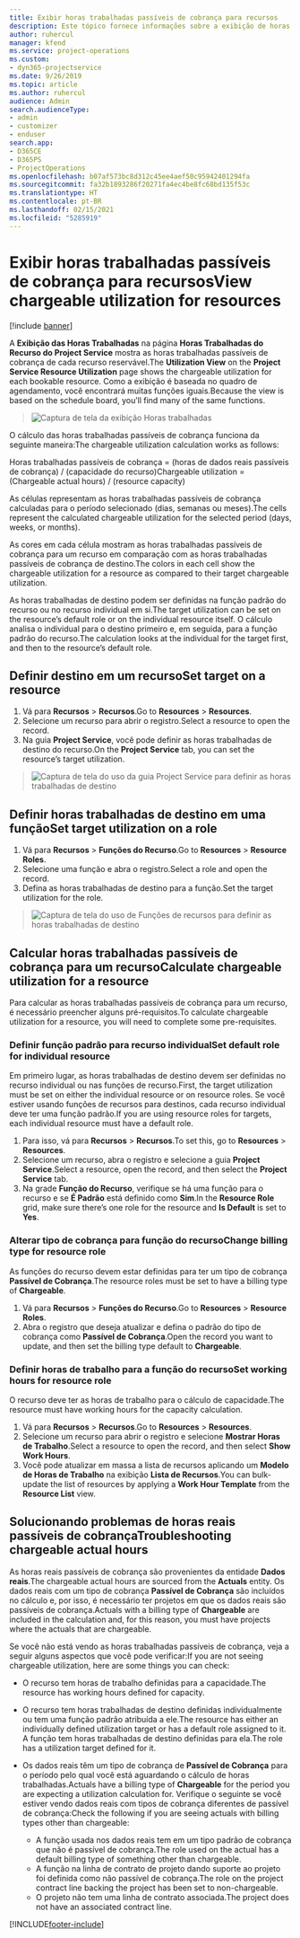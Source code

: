 ```yaml
---
title: Exibir horas trabalhadas passíveis de cobrança para recursos
description: Este tópico fornece informações sobre a exibição de horas trabalhadas do recurso.
author: ruhercul
manager: kfend
ms.service: project-operations
ms.custom:
- dyn365-projectservice
ms.date: 9/26/2019
ms.topic: article
ms.author: ruhercul
audience: Admin
search.audienceType:
- admin
- customizer
- enduser
search.app:
- D365CE
- D365PS
- ProjectOperations
ms.openlocfilehash: b07af573bc8d312c45ee4aef50c95942401294fa
ms.sourcegitcommit: fa32b1893286f20271fa4ec4be8fc68bd135f53c
ms.translationtype: HT
ms.contentlocale: pt-BR
ms.lasthandoff: 02/15/2021
ms.locfileid: "5285919"
---
```

# <a name="view-chargeable-utilization-for-resources"></a><span data-ttu-id="9fd73-103">Exibir horas trabalhadas passíveis de cobrança para recursos</span><span class="sxs-lookup"><span data-stu-id="9fd73-103">View chargeable utilization for resources</span></span>

[!include [banner](../includes/psa-now-project-operations.md)]
 
<span data-ttu-id="9fd73-104">A **Exibição das Horas Trabalhadas** na página **Horas Trabalhadas do Recurso do Project Service** mostra as horas trabalhadas passíveis de cobrança de cada recurso reservável.</span><span class="sxs-lookup"><span data-stu-id="9fd73-104">The **Utilization View** on the **Project Service Resource Utilization** page shows the chargeable utilization for each bookable resource.</span></span> <span data-ttu-id="9fd73-105">Como a exibição é baseada no quadro de agendamento, você encontrará muitas funções iguais.</span><span class="sxs-lookup"><span data-stu-id="9fd73-105">Because the view is based on the schedule board, you’ll find many of the same functions.</span></span>

> ![Captura de tela da exibição Horas trabalhadas](media/FAQ-utilization-1.png)
 

<span data-ttu-id="9fd73-107">O cálculo das horas trabalhadas passíveis de cobrança funciona da seguinte maneira:</span><span class="sxs-lookup"><span data-stu-id="9fd73-107">The chargeable utilization calculation works as follows:</span></span>

   <span data-ttu-id="9fd73-108">Horas trabalhadas passíveis de cobrança = (horas de dados reais passíveis de cobrança) / (capacidade do recurso)</span><span class="sxs-lookup"><span data-stu-id="9fd73-108">Chargeable utilization = (Chargeable actual hours) / (resource capacity)</span></span>

<span data-ttu-id="9fd73-109">As células representam as horas trabalhadas passíveis de cobrança calculadas para o período selecionado (dias, semanas ou meses).</span><span class="sxs-lookup"><span data-stu-id="9fd73-109">The cells represent the calculated chargeable utilization for the selected period (days, weeks, or months).</span></span>

<span data-ttu-id="9fd73-110">As cores em cada célula mostram as horas trabalhadas passíveis de cobrança para um recurso em comparação com as horas trabalhadas passíveis de cobrança de destino.</span><span class="sxs-lookup"><span data-stu-id="9fd73-110">The colors in each cell show the chargeable utilization for a resource as compared to their target chargeable utilization.</span></span> 

<span data-ttu-id="9fd73-111">As horas trabalhadas de destino podem ser definidas na função padrão do recurso ou no recurso individual em si.</span><span class="sxs-lookup"><span data-stu-id="9fd73-111">The target utilization can be set on the resource’s default role or on the individual resource itself.</span></span> <span data-ttu-id="9fd73-112">O cálculo analisa o individual para o destino primeiro e, em seguida, para a função padrão do recurso.</span><span class="sxs-lookup"><span data-stu-id="9fd73-112">The calculation looks at the individual for the target first, and then to the resource’s default role.</span></span>

## <a name="set-target-on-a-resource"></a><span data-ttu-id="9fd73-113">Definir destino em um recurso</span><span class="sxs-lookup"><span data-stu-id="9fd73-113">Set target on a resource</span></span>

1. <span data-ttu-id="9fd73-114">Vá para **Recursos** \> **Recursos**.</span><span class="sxs-lookup"><span data-stu-id="9fd73-114">Go to **Resources** \> **Resources**.</span></span> 
2. <span data-ttu-id="9fd73-115">Selecione um recurso para abrir o registro.</span><span class="sxs-lookup"><span data-stu-id="9fd73-115">Select a resource to open the record.</span></span> 
3. <span data-ttu-id="9fd73-116">Na guia **Project Service**, você pode definir as horas trabalhadas de destino do recurso.</span><span class="sxs-lookup"><span data-stu-id="9fd73-116">On the **Project Service** tab, you can set the resource’s target utilization.</span></span>

> ![Captura de tela do uso da guia Project Service para definir as horas trabalhadas de destino](media/FAQ-utilization-2.png)
 
## <a name="set-target-utilization-on-a-role"></a><span data-ttu-id="9fd73-118">Definir horas trabalhadas de destino em uma função</span><span class="sxs-lookup"><span data-stu-id="9fd73-118">Set target utilization on a role</span></span>

1. <span data-ttu-id="9fd73-119">Vá para **Recursos** \> **Funções do Recurso**.</span><span class="sxs-lookup"><span data-stu-id="9fd73-119">Go to **Resources** \> **Resource Roles**.</span></span> 
2. <span data-ttu-id="9fd73-120">Selecione uma função e abra o registro.</span><span class="sxs-lookup"><span data-stu-id="9fd73-120">Select a role and open the record.</span></span> 
3. <span data-ttu-id="9fd73-121">Defina as horas trabalhadas de destino para a função.</span><span class="sxs-lookup"><span data-stu-id="9fd73-121">Set the target utilization for the role.</span></span>

> ![Captura de tela do uso de Funções de recursos para definir as horas trabalhadas de destino](media/FAQ-utilization-3.png)
 
## <a name="calculate-chargeable-utilization-for-a-resource"></a><span data-ttu-id="9fd73-123">Calcular horas trabalhadas passíveis de cobrança para um recurso</span><span class="sxs-lookup"><span data-stu-id="9fd73-123">Calculate chargeable utilization for a resource</span></span>

<span data-ttu-id="9fd73-124">Para calcular as horas trabalhadas passíveis de cobrança para um recurso, é necessário preencher alguns pré-requisitos.</span><span class="sxs-lookup"><span data-stu-id="9fd73-124">To calculate chargeable utilization for a resource, you will need to complete some pre-requisites.</span></span> 

### <a name="set-default-role-for-individual-resource"></a><span data-ttu-id="9fd73-125">Definir função padrão para recurso individual</span><span class="sxs-lookup"><span data-stu-id="9fd73-125">Set default role for individual resource</span></span>

<span data-ttu-id="9fd73-126">Em primeiro lugar, as horas trabalhadas de destino devem ser definidas no recurso individual ou nas funções de recurso.</span><span class="sxs-lookup"><span data-stu-id="9fd73-126">First, the target utilization must be set on either the individual resource or on resource roles.</span></span> <span data-ttu-id="9fd73-127">Se você estiver usando funções de recursos para destinos, cada recurso individual deve ter uma função padrão.</span><span class="sxs-lookup"><span data-stu-id="9fd73-127">If you are using resource roles for targets, each individual resource must have a default role.</span></span> 

1. <span data-ttu-id="9fd73-128">Para isso, vá para **Recursos** \> **Recursos**.</span><span class="sxs-lookup"><span data-stu-id="9fd73-128">To set this, go to **Resources** \> **Resources**.</span></span> 
2. <span data-ttu-id="9fd73-129">Selecione um recurso, abra o registro e selecione a guia **Project Service**.</span><span class="sxs-lookup"><span data-stu-id="9fd73-129">Select a resource, open the record, and then select the **Project Service** tab.</span></span> 
3. <span data-ttu-id="9fd73-130">Na grade **Função do Recurso**, verifique se há uma função para o recurso e se **É Padrão** está definido como **Sim**.</span><span class="sxs-lookup"><span data-stu-id="9fd73-130">In the **Resource Role** grid, make sure there’s one role for the resource and **Is Default** is set to **Yes**.</span></span>
 
### <a name="change-billing-type-for-resource-role"></a><span data-ttu-id="9fd73-131">Alterar tipo de cobrança para função do recurso</span><span class="sxs-lookup"><span data-stu-id="9fd73-131">Change billing type for resource role</span></span>

<span data-ttu-id="9fd73-132">As funções do recurso devem estar definidas para ter um tipo de cobrança **Passível de Cobrança**.</span><span class="sxs-lookup"><span data-stu-id="9fd73-132">The resource roles must be set to have a billing type of **Chargeable**.</span></span> 

1. <span data-ttu-id="9fd73-133">Vá para **Recursos** \> **Funções do Recurso**.</span><span class="sxs-lookup"><span data-stu-id="9fd73-133">Go to **Resources** \> **Resource Roles**.</span></span> 
2. <span data-ttu-id="9fd73-134">Abra o registro que deseja atualizar e defina o padrão do tipo de cobrança como **Passível de Cobrança**.</span><span class="sxs-lookup"><span data-stu-id="9fd73-134">Open the record you want to update, and then set the billing type default to **Chargeable**.</span></span>

### <a name="set-working-hours-for-resource-role"></a><span data-ttu-id="9fd73-135">Definir horas de trabalho para a função do recurso</span><span class="sxs-lookup"><span data-stu-id="9fd73-135">Set working hours for resource role</span></span>
 
<span data-ttu-id="9fd73-136">O recurso deve ter as horas de trabalho para o cálculo de capacidade.</span><span class="sxs-lookup"><span data-stu-id="9fd73-136">The resource must have working hours for the capacity calculation.</span></span> 

1. <span data-ttu-id="9fd73-137">Vá para **Recursos** \> **Recursos**.</span><span class="sxs-lookup"><span data-stu-id="9fd73-137">Go to **Resources** \> **Resources**.</span></span> 
2. <span data-ttu-id="9fd73-138">Selecione um recurso para abrir o registro e selecione **Mostrar Horas de Trabalho**.</span><span class="sxs-lookup"><span data-stu-id="9fd73-138">Select a resource to open the record, and then select **Show Work Hours**.</span></span> 
3. <span data-ttu-id="9fd73-139">Você pode atualizar em massa a lista de recursos aplicando um **Modelo de Horas de Trabalho** na exibição **Lista de Recursos**.</span><span class="sxs-lookup"><span data-stu-id="9fd73-139">You can bulk-update the list of resources by applying a **Work Hour Template** from the **Resource List** view.</span></span>

## <a name="troubleshooting-chargeable-actual-hours"></a><span data-ttu-id="9fd73-140">Solucionando problemas de horas reais passíveis de cobrança</span><span class="sxs-lookup"><span data-stu-id="9fd73-140">Troubleshooting chargeable actual hours</span></span>

<span data-ttu-id="9fd73-141">As horas reais passíveis de cobrança são provenientes da entidade **Dados reais**.</span><span class="sxs-lookup"><span data-stu-id="9fd73-141">The chargeable actual hours are sourced from the **Actuals** entity.</span></span> <span data-ttu-id="9fd73-142">Os dados reais com um tipo de cobrança **Passível de Cobrança** são incluídos no cálculo e, por isso, é necessário ter projetos em que os dados reais são passíveis de cobrança.</span><span class="sxs-lookup"><span data-stu-id="9fd73-142">Actuals with a billing type of **Chargeable** are included in the calculation and, for this reason, you must have projects where the actuals that are chargeable.</span></span>

<span data-ttu-id="9fd73-143">Se você não está vendo as horas trabalhadas passíveis de cobrança, veja a seguir alguns aspectos que você pode verificar:</span><span class="sxs-lookup"><span data-stu-id="9fd73-143">If you are not seeing chargeable utilization, here are some things you can check:</span></span>

- <span data-ttu-id="9fd73-144">O recurso tem horas de trabalho definidas para a capacidade.</span><span class="sxs-lookup"><span data-stu-id="9fd73-144">The resource has working hours defined for capacity.</span></span>
- <span data-ttu-id="9fd73-145">O recurso tem horas trabalhadas de destino definidas individualmente ou tem uma função padrão atribuída a ele.</span><span class="sxs-lookup"><span data-stu-id="9fd73-145">The resource has either an individually defined utilization target or has a default role assigned to it.</span></span> <span data-ttu-id="9fd73-146">A função tem horas trabalhadas de destino definidas para ela.</span><span class="sxs-lookup"><span data-stu-id="9fd73-146">The role has a utilization target defined for it.</span></span>
- <span data-ttu-id="9fd73-147">Os dados reais têm um tipo de cobrança de **Passível de Cobrança** para o período pelo qual você está aguardando o cálculo de horas trabalhadas.</span><span class="sxs-lookup"><span data-stu-id="9fd73-147">Actuals have a billing type of **Chargeable** for the period you are expecting a utilization calculation for.</span></span> <span data-ttu-id="9fd73-148">Verifique o seguinte se você estiver vendo dados reais com tipos de cobrança diferentes de passível de cobrança:</span><span class="sxs-lookup"><span data-stu-id="9fd73-148">Check the following if you are seeing actuals with billing types other than chargeable:</span></span>

  - <span data-ttu-id="9fd73-149">A função usada nos dados reais tem em um tipo padrão de cobrança que não é passível de cobrança.</span><span class="sxs-lookup"><span data-stu-id="9fd73-149">The role used on the actual has a default billing type of something other than chargeable.</span></span>
  - <span data-ttu-id="9fd73-150">A função na linha de contrato de projeto dando suporte ao projeto foi definida como não passível de cobrança.</span><span class="sxs-lookup"><span data-stu-id="9fd73-150">The role on the project contract line backing the project has been set to non-chargeable.</span></span>
  - <span data-ttu-id="9fd73-151">O projeto não tem uma linha de contrato associada.</span><span class="sxs-lookup"><span data-stu-id="9fd73-151">The project does not have an associated contract line.</span></span>



[!INCLUDE[footer-include](../includes/footer-banner.md)]
